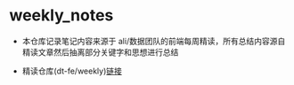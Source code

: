 # weekly_notes

- 本仓库记录笔记内容来源于 ali/数据团队的前端每周精读，所有总结内容源自精读文章然后抽离部分关键字和思想进行总结

- 精读仓库(dt-fe/weekly)[链接](https://github.com/dt-fe/weekly)